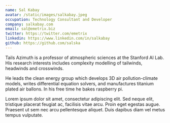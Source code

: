 ```yaml
---
name: Sal Kabay
avatar: /static/images/salkabay.jpeg
occupation: Technology Consultant and Developer
company: salkabay.com
email: sal@emetrix.biz
twitter: https://twitter.com/emetrix
linkedin: https://www.linkedin.com/in/salkabay
github: https://github.com/salska
---
```


Tails Azimuth is a professor of atmospheric sciences at the Stanford AI Lab. His research interests includes complexity modelling of tailwinds, headwinds and crosswinds.

He leads the clean energy group which develops 3D air pollution-climate models, writes differential equation solvers, and manufactures titanium plated air ballons. In his free time he bakes raspberry pi.

Lorem ipsum dolor sit amet, consectetur adipiscing elit. Sed neque elit, tristique placerat feugiat ac, facilisis vitae arcu. Proin eget egestas augue. Praesent ut sem nec arcu pellentesque aliquet. Duis dapibus diam vel metus tempus vulputate.
